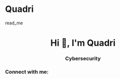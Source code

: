 # Quadri
read_me <h1 align="center">Hi 👋, I'm Quadri</h1>
<h3 align="center">Cybersecurity</h3>

<h3 align="left">Connect with me:</h3>
<p align="left">
</p>

